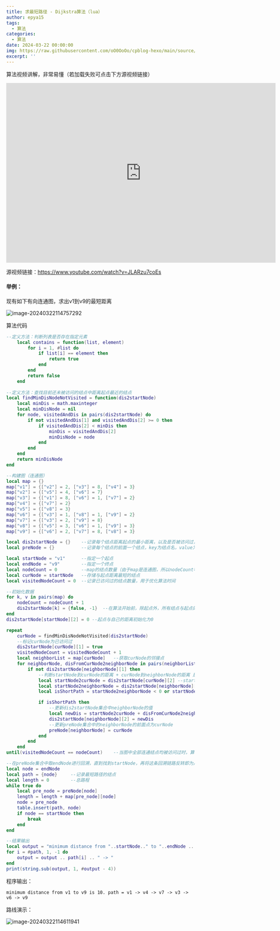 ```yaml
---
title: 求最短路径 - Dijkstra算法（lua）
author: epya15
tags:
  - 算法
categories:
  - 算法
date: 2024-03-22 00:00:00
img: https://raw.githubusercontent.com/oO0OoOo/cpblog-hexo/main/source/images/bg/591039263be09.jpg
excerpt: ''
---
```




算法视频讲解，非常易懂（若加载失败可点击下方源视频链接）

<iframe width="720" height="480" src="https://www.youtube.com/embed/JLARzu7coEs?si=dKwiDKGK7MXyzi9A" title="YouTube video player" frameborder="0" allow="accelerometer; autoplay; clipboard-write; encrypted-media; gyroscope; picture-in-picture; web-share" referrerpolicy="strict-origin-when-cross-origin" allowfullscreen></iframe>



源视频链接：https://www.youtube.com/watch?v=JLARzu7coEs



#### 举例：

现有如下有向连通图，求出v1到v9的最短距离

![image-20240322114757292](https://raw.githubusercontent.com/oO0OoOo/cpblog-hexo/main/source/images/202403221147313.png)



算法代码

```lua
--定义方法：判断列表是否存在指定元素
	local contains = function(list, element)
		for i = 1, #list do
			if list[i] == element then
				return true
			end
		end
		return false
	end
	
--定义方法：查找目前还未被访问的结点中距离起点最近的结点
local findMinDisNodeNotVisited = function(dis2startNode)
    local minDis = math.maxinteger
    local minDisNode = nil
    for node, visitedAndDis in pairs(dis2startNode) do
        if not visitedAndDis[1] and visitedAndDis[2] >= 0 then
            if visitedAndDis[2] < minDis then
                minDis = visitedAndDis[2]
                minDisNode = node
            end
        end
    end
    return minDisNode
end

--构建图（连通图）
local map = {}
map["v1"] = {["v2"] = 2, ["v3"] = 8, ["v4"] = 3}
map["v2"] = {["v5"] = 4, ["v6"] = 7}
map["v3"] = {["v1"] = 8, ["v6"] = 1, ["v7"] = 2}
map["v4"] = {["v7"] = 2}
map["v5"] = {["v8"] = 3}
map["v6"] = {["v3"] = 1, ["v8"] = 1, ["v9"] = 2}
map["v7"] = {["v3"] = 2, ["v9"] = 8}
map["v8"] = {["v5"] = 3, ["v6"] = 1, ["v9"] = 3}
map["v9"] = {["v6"] = 2, ["v7"] = 8, ["v8"] = 3}

local dis2startNode = {}	--记录每个结点距离起点的最小距离，以及是否被访问过，key为结点名，value[1]为是否被访问过，value[2]为距离，距离 < 0代表无限大
local preNode = {}			--记录每个结点的前面一个结点，key为结点名，value为结点名

local startNode = "v1"		--指定一个起点
local endNode = "v9"		--指定一个终点
local nodeCount = 0			--map的结点数量（由于map是连通图，所以nodeCount等于map的长度）
local curNode = startNode	--存储与起点距离最短的结点
local visitedNodeCount = 0	--记录已访问过的结点数量，用于优化算法时间

--初始化数据
for k, v in pairs(map) do
    nodeCount = nodeCount + 1
    dis2startNode[k] = {false, -1}	--在算法开始前，除起点外，所有结点与起点的距离都初始化为无限大，且包含起点都标记为未访问
end
dis2startNode[startNode][2] = 0	--起点与自己的距离初始化为0

repeat
    curNode = findMinDisNodeNotVisited(dis2startNode)
    --标记curNode为已访问过
    dis2startNode[curNode][1] = true
    visitedNodeCount = visitedNodeCount + 1
    local neighborList = map[curNode]	--获取curNode的邻接点
    for neighborNode, disFromCurNode2neighborNode in pairs(neighborList) do
        if not dis2startNode[neighborNode][1] then
            --判断startNode到curNode的距离 + curNode到neighborNode的距离 是否小于 dis2startNode集合中记录的startNode到neighborNode的距离
            local startNode2curNode = dis2startNode[curNode][2]	--startNode到curNode的距离直接从dis2startNode集合取得
            local startNode2neighborNode = dis2startNode[neighborNode][2]	--获取dis2startNode中记录的从startNode到neighborNode的距离，<0代表无限大
            local isShortPath = startNode2neighborNode < 0 or startNode2curNode + disFromCurNode2neighborNode < startNode2neighborNode

            if isShortPath then
                --更新dis2startNode集合中neighborNode的值
                local newDis = startNode2curNode + disFromCurNode2neighborNode
                dis2startNode[neighborNode][2] = newDis
                --更新preNode集合中的neighborNode的前面点为curNode
                preNode[neighborNode] = curNode
            end
        end
    end
until(visitedNodeCount == nodeCount)	--当图中全部连通结点均被访问过时，算法结束

--在preNode集合中取endNode进行回溯，直到找到startNode，再将这条回溯链路反转即为从startNode到endNode的最短路径
local node = endNode
local path = {node}		--记录最短路径的结点
local length = 0		--总路程
while true do
    local pre_node = preNode[node]
    length = length + map[pre_node][node]
    node = pre_node
    table.insert(path, node)
    if node == startNode then
        break
    end
end

--结果输出
local output = "minimum distance from "..startNode.." to "..endNode .. " is "..length..". path = "
for i = #path, 1, -1 do
    output = output .. path[i] .. " -> "
end
print(string.sub(output, 1, #output - 4))
```



程序输出：

```
minimum distance from v1 to v9 is 10. path = v1 -> v4 -> v7 -> v3 -> v6 -> v9
```



路线演示：

![image-20240322114611941](https://raw.githubusercontent.com/oO0OoOo/cpblog-hexo/main/source/images/202403221146053.png)
